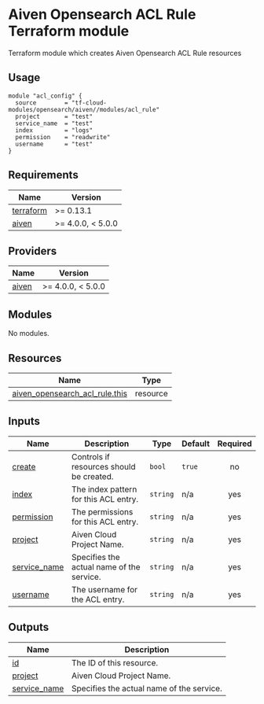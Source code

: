 # Aiven Opensearch ACL Rule Terraform module

Terraform module which creates Aiven Opensearch ACL Rule resources

## Usage

```hcl
module "acl_config" {
  source        = "tf-cloud-modules/opensearch/aiven//modules/acl_rule"
  project       = "test"
  service_name  = "test"
  index         = "logs"
  permission    = "readwrite"
  username      = "test"
}
```

<!-- BEGIN_TF_DOCS -->
## Requirements

| Name | Version |
|------|---------|
| <a name="requirement_terraform"></a> [terraform](#requirement\_terraform) | >= 0.13.1 |
| <a name="requirement_aiven"></a> [aiven](#requirement\_aiven) | >= 4.0.0, < 5.0.0 |

## Providers

| Name | Version |
|------|---------|
| <a name="provider_aiven"></a> [aiven](#provider\_aiven) | >= 4.0.0, < 5.0.0 |

## Modules

No modules.

## Resources

| Name | Type |
|------|------|
| [aiven_opensearch_acl_rule.this](https://registry.terraform.io/providers/aiven/aiven/latest/docs/resources/opensearch_acl_rule) | resource |

## Inputs

| Name | Description | Type | Default | Required |
|------|-------------|------|---------|:--------:|
| <a name="input_create"></a> [create](#input\_create) | Controls if resources should be created. | `bool` | `true` | no |
| <a name="input_index"></a> [index](#input\_index) | The index pattern for this ACL entry. | `string` | n/a | yes |
| <a name="input_permission"></a> [permission](#input\_permission) | The permissions for this ACL entry. | `string` | n/a | yes |
| <a name="input_project"></a> [project](#input\_project) | Aiven Cloud Project Name. | `string` | n/a | yes |
| <a name="input_service_name"></a> [service\_name](#input\_service\_name) | Specifies the actual name of the service. | `string` | n/a | yes |
| <a name="input_username"></a> [username](#input\_username) | The username for the ACL entry. | `string` | n/a | yes |

## Outputs

| Name | Description |
|------|-------------|
| <a name="output_id"></a> [id](#output\_id) | The ID of this resource. |
| <a name="output_project"></a> [project](#output\_project) | Aiven Cloud Project Name. |
| <a name="output_service_name"></a> [service\_name](#output\_service\_name) | Specifies the actual name of the service. |
<!-- END_TF_DOCS -->